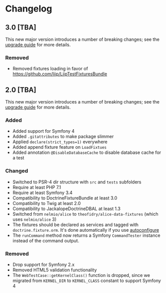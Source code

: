 # Changelog

## 3.0 [TBA]
This new major version introduces a number of breaking changes; see the [upgrade guide](UPGRADE-3.0.md) for more details.

### Removed
 * Removed fixtures loading in favor of https://github.com/liip/LiipTestFixturesBundle

## 2.0 [TBA]
This new major version introduces a number of breaking changes; see the [upgrade guide](UPGRADE-2.0.md) for more details.

### Added
 * Added support for Symfony 4
 * Added `.gitattributes` to make package slimmer 
 * Applied `declare(strict_types=1)` everywhere
 * Added append fixture feature on `LoadFixtues`
 * Added annotation `@DisableDatabaseCache` to disable database cache for a test

### Changed
 * Switched to PSR-4 dir structure with `src` and `tests` subfolders
 * Require at least PHP 7.1
 * Require at least Symfony 3.4
 * Compatibility to DoctrineFixtureBundle at least 3.0
 * Compatibility to Twig at least 2.0
 * Compatibility to JackalopeDoctrineDBAL at least 1.3
 * Switched from `nelmio/alice` to `theofidry/alice-data-fixtures` (which uses `nelmio/alice` 3)
 * The fixtures should be declared as services and tagged with `doctrine.fixture.orm`. It's done automatically if you use [autoconfigure](https://symfony.com/doc/current/service_container.html#service-container-services-load-example)
 * The `runCommand` method now returns a Symfony `CommandTester` instance instead of the command output.

### Removed
 * Drop support for Symfony 2.x
 * Removed HTML5 validation functionality
 * The `WebTestCase::getKernelClass()` function is dropped, since we migrated from `KERNEL_DIR` to `KERNEL_CLASS` constant to support Symfony 4
